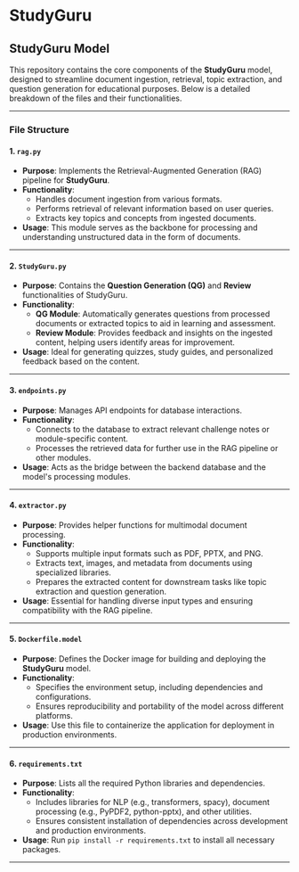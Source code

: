 # StudyGuru

## StudyGuru Model 

This repository contains the core components of the **StudyGuru** model, designed to streamline document ingestion, retrieval, topic extraction, and question generation for educational purposes. Below is a detailed breakdown of the files and their functionalities.

---

### File Structure

#### 1. `rag.py`
- **Purpose**: Implements the Retrieval-Augmented Generation (RAG) pipeline for **StudyGuru**.
- **Functionality**:
  - Handles document ingestion from various formats.
  - Performs retrieval of relevant information based on user queries.
  - Extracts key topics and concepts from ingested documents.
- **Usage**: This module serves as the backbone for processing and understanding unstructured data in the form of documents.

---

#### 2. `StudyGuru.py`
- **Purpose**: Contains the **Question Generation (QG)** and **Review** functionalities of StudyGuru.
- **Functionality**:
  - **QG Module**: Automatically generates questions from processed documents or extracted topics to aid in learning and assessment.
  - **Review Module**: Provides feedback and insights on the ingested content, helping users identify areas for improvement.
- **Usage**: Ideal for generating quizzes, study guides, and personalized feedback based on the content.

---

#### 3. `endpoints.py`
- **Purpose**: Manages API endpoints for database interactions.
- **Functionality**:
  - Connects to the database to extract relevant challenge notes or module-specific content.
  - Processes the retrieved data for further use in the RAG pipeline or other modules.
- **Usage**: Acts as the bridge between the backend database and the model's processing modules.

---

#### 4. `extractor.py`
- **Purpose**: Provides helper functions for multimodal document processing.
- **Functionality**:
  - Supports multiple input formats such as PDF, PPTX, and PNG.
  - Extracts text, images, and metadata from documents using specialized libraries.
  - Prepares the extracted content for downstream tasks like topic extraction and question generation.
- **Usage**: Essential for handling diverse input types and ensuring compatibility with the RAG pipeline.

---

#### 5. `Dockerfile.model`
- **Purpose**: Defines the Docker image for building and deploying the **StudyGuru** model.
- **Functionality**:
  - Specifies the environment setup, including dependencies and configurations.
  - Ensures reproducibility and portability of the model across different platforms.
- **Usage**: Use this file to containerize the application for deployment in production environments.

---

#### 6. `requirements.txt`
- **Purpose**: Lists all the required Python libraries and dependencies.
- **Functionality**:
  - Includes libraries for NLP (e.g., transformers, spacy), document processing (e.g., PyPDF2, python-pptx), and other utilities.
  - Ensures consistent installation of dependencies across development and production environments.
- **Usage**: Run `pip install -r requirements.txt` to install all necessary packages.

---

